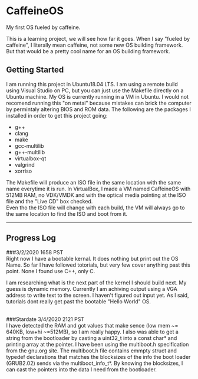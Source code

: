 # CaffeineOS
My first OS fueled by caffeine.  

This is a learning project, we will see how far it goes. 
When I say "fueled by caffeine", I literally mean caffeine, not some new OS building framework. But that would be a pretty cool name for an OS building framework.

## Getting Started
I am running this project in Ubuntu18.04 LTS. I am using a remote build using Visual Studio on PC, but you can just use the Makefile directly on a Ubuntu machine. My OS is currently running in a VM in Ubuntu.  I would not recomend running this "on metal" because mistakes can brick the computer by permintaly altering BIOS and ROM data.
The following are the packages I installed in order to get this project going:
 * g++
 * clang
 * make
 * gcc-multilib
 * g++-multilib
 * virtualbox-qt
 * valgrind
 * xorriso

The Makefile will produce an ISO file in the same location with the same name everytime it is run.
In VirtualBox, I made a VM named CaffeineOS with 512MB RAM, no VDK/VMDK and with the optical media pointing at the ISO file and the "Live CD" box checked.  
Even tho the ISO file will change with each build, the VM will always go to the same location to find the ISO and boot from it.  

*****************************************************************************************************************************

## Progress Log  

###3/2/2020 1658 PST  
Right now I have a bootable kernal.  It does nothing but print out the OS Name.
So far I have followed totorials, but very few cover anything past this point.  None I found use C++, only C.

I am researching what is the next part of the kernel I should build next. 
My guess is dynamic memory. 
Currently I am achiving output using a VGA address to write text to the screen.  I haven't figured out input yet.
As I said, tutorials dont really get past the bootable "Hello World" OS.
<br><br>
  
###Stardate 3/4/2020 2121 PST   
I have detected the RAM and got values that make sence (low mem ~= 640KB, low+hi ~=512MB), so I am really happy.
I also was able to get a string from the bootloader by casting a uint32_t into a const char* and printing array at the pointer.
I have been using the multiboot.h specification from the gnu.org site. The multiboot.h file contains emmpty struct and typedef declarations that matches the blocksizes of the info the boot loader (GRUB2.02) sends via the multiboot_info_t*.  By knowing the blocksizes, I can cast the pointers into the data I need from the bootloader.
